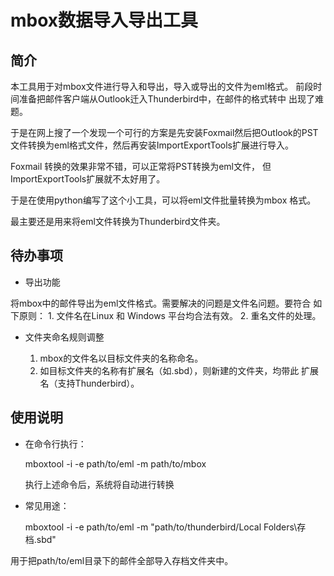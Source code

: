 
mbox数据导入导出工具
====

简介
-------

本工具用于对mbox文件进行导入和导出，导入或导出的文件为eml格式。
前段时间准备把邮件客户端从Outlook迁入Thunderbird中，在邮件的格式转中
出现了难题。

于是在网上搜了一个发现一个可行的方案是先安装Foxmail然后把Outlook的PST
文件转换为eml格式文件，然后再安装ImportExportTools扩展进行导入。

Foxmail 转换的效果非常不错，可以正常将PST转换为eml文件，
但ImportExportTools扩展就不太好用了。

于是在使用python编写了这个小工具，可以将eml文件批量转换为mbox 格式。

最主要还是用来将eml文件转换为Thunderbird文件夹。

待办事项
-----
* 导出功能

将mbox中的邮件导出为eml文件格式。需要解决的问题是文件名问题。要符合
如下原则：
	1. 文件名在Linux 和 Windows 平台均合法有效。
	2. 重名文件的处理。

* 文件夹命名规则调整

	1. mbox的文件名以目标文件夹的名称命名。
	2. 如目标文件夹的名称有扩展名（如.sbd），则新建的文件夹，均带此
	扩展名（支持Thunderbird）。


使用说明
-----

* 在命令行执行：

	mboxtool -i -e path/to/eml -m path/to/mbox

	执行上述命令后，系统将自动进行转换
* 常见用途：

	mboxtool -i -e path/to/eml -m "path/to/thunderbird/Local Folders\存档.sbd"

用于把path/to/eml目录下的邮件全部导入存档文件夹中。
